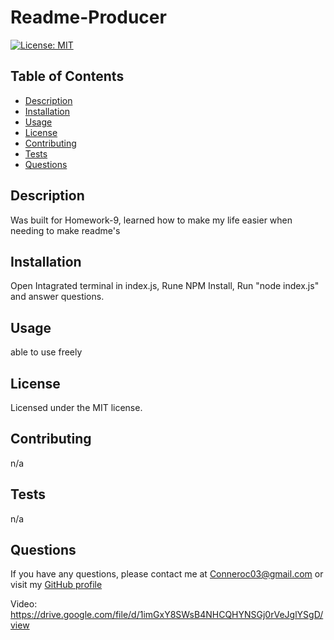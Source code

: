 # Readme-Producer
[![License: MIT](https://img.shields.io/badge/License-MIT-yellow.svg)](https://opensource.org/licenses/MIT)
## Table of Contents
* [Description](#description)
* [Installation](#installation)
* [Usage](#usage)
* [License](#license)
* [Contributing](#contributing)
* [Tests](#tests)
* [Questions](#questions)
## Description
Was built for Homework-9, learned how to make my life easier when needing to make readme's
## Installation
Open Intagrated terminal in index.js, Rune NPM Install, Run "node index.js" and answer questions.
## Usage
able to use freely
## License
Licensed under the MIT license.
## Contributing
n/a
## Tests
n/a
## Questions
If you have any questions, please contact me at [Conneroc03@gmail.com](mailto:Conneroc03@gmail.com) or visit my [GitHub profile](https://github.com/Conneroc03)



Video: https://drive.google.com/file/d/1imGxY8SWsB4NHCQHYNSGj0rVeJglYSgD/view

